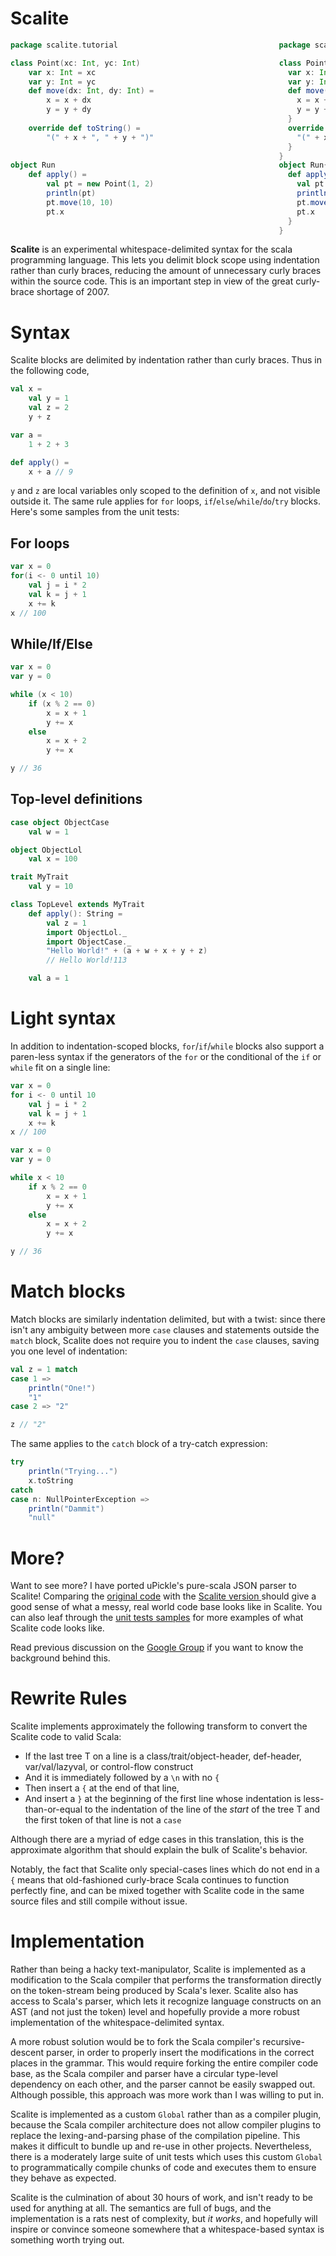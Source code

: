 Scalite
=======

```scala
package scalite.tutorial                                    package scalite.tutorial

class Point(xc: Int, yc: Int)                               class Point(xc: Int, yc: Int){
    var x: Int = xc                                           var x: Int = xc
    var y: Int = yc                                           var y: Int = yc
    def move(dx: Int, dy: Int) =                              def move(dx: Int, dy: Int) = {
        x = x + dx                                              x = x + dx
        y = y + dy                                              y = y + dy
                                                              }
    override def toString() =                                 override def toString() = {
        "(" + x + ", " + y + ")"                                "(" + x + ", " + y + ")"
                                                              }
                                                            }
object Run                                                  object Run{
    def apply() =                                             def apply() = {
        val pt = new Point(1, 2)                                val pt = new Point(1, 2)
        println(pt)                                             println(pt)
        pt.move(10, 10)                                         pt.move(10, 10)
        pt.x                                                    pt.x
                                                              }
                                                            }
```

**Scalite** is an experimental whitespace-delimited syntax for the scala programming language. This lets you delimit block scope using indentation rather than curly braces, reducing the amount of unnecessary curly braces within the source code. This is an important step in view of the great curly-brace shortage of 2007.

Syntax
======

Scalite blocks are delimited by indentation rather than curly braces. Thus in the following code,

```scala
val x =
    val y = 1
    val z = 2
    y + z

var a =
    1 + 2 + 3

def apply() =
    x + a // 9
```

`y` and `z` are local variables only scoped to the definition of `x`, and not visible outside it. The same rule applies for `for` loops, `if`/`else`/`while`/`do`/`try` blocks. Here's some samples from the unit tests:

For loops
---------
```scala
var x = 0
for(i <- 0 until 10)
    val j = i * 2
    val k = j + 1
    x += k
x // 100
```
While/If/Else
-------------
```scala
var x = 0
var y = 0

while (x < 10)
    if (x % 2 == 0)
        x = x + 1
        y += x
    else
        x = x + 2
        y += x

y // 36
```
Top-level definitions
---------------------
```scala
case object ObjectCase
    val w = 1

object ObjectLol
    val x = 100

trait MyTrait
    val y = 10

class TopLevel extends MyTrait
    def apply(): String =
        val z = 1
        import ObjectLol._
        import ObjectCase._
        "Hello World!" + (a + w + x + y + z)
        // Hello World!113

    val a = 1
```

Light syntax
============

In addition to indentation-scoped blocks, `for`/`if`/`while` blocks also support a paren-less syntax if the generators of the `for` or the conditional of the `if` or `while` fit on a single line:

```scala
var x = 0
for i <- 0 until 10
    val j = i * 2
    val k = j + 1
    x += k
x // 100

var x = 0
var y = 0

while x < 10
    if x % 2 == 0
        x = x + 1
        y += x
    else
        x = x + 2
        y += x

y // 36
```

Match blocks
============

Match blocks are similarly indentation delimited, but with a twist: since there isn't any ambiguity between more `case` clauses and statements outside the `match` block, Scalite does not require you to indent the `case` clauses, saving you one level of indentation:

```scala
val z = 1 match
case 1 =>
    println("One!")
    "1"
case 2 => "2"

z // "2"
```

The same applies to the `catch` block of a try-catch expression:

```scala
try
    println("Trying...")
    x.toString
catch
case n: NullPointerException =>
    println("Dammit")
    "null"
```

More?
=====

Want to see more? I have ported uPickle's pure-scala JSON parser to Scalite! Comparing the [original code](https://github.com/lihaoyi/upickle/blob/master/shared/main/scala/upickle/Js.scala) with the [Scalite version ](src/test/resources/scalite/tutorial/Js.scala) should give a good sense of what a messy, real world code base looks like in Scalite. You can also leaf through the [unit tests samples](src/test/resources/scalite/simple) for more examples of what Scalite code looks like.

Read previous discussion on the [Google Group](https://groups.google.com/forum/#!topic/scala-language/yl9BRqlpjJ0) if you want to know the background behind this.

Rewrite Rules
=============

Scalite implements approximately the following transform to convert the Scalite code to valid Scala:

- If the last tree T on a line is a class/trait/object-header,
def-header, var/val/lazyval, or control-flow construct
- And it is immediately followed by a `\n` with no `{`
- Then insert a `{` at the end of that line,
- And insert a `}` at the beginning of the first line whose indentation is less-than-or-equal to the indentation of the line of the *start* of the tree T and the first token of that line is not a `case`

Although there are a myriad of edge cases in this translation, this is the approximate algorithm that should explain the bulk of Scalite's behavior.

Notably, the fact that Scalite only special-cases lines which do not end in a `{` means that old-fashioned curly-brace Scala continues to function perfectly fine, and can be mixed together with Scalite code in the same source files and still compile without issue.

Implementation
==============
Rather than being a hacky text-manipulator, Scalite is implemented as a modification to the Scala compiler that performs the transformation directly on the token-stream being produced by Scala's lexer. Scalite also has access to Scala's parser, which lets it recognize language constructs on an AST (and not just the token) level and hopefully provide a more robust implementation of the whitespace-delimited syntax.

A more robust solution would be to fork the Scala compiler's recursive-descent parser, in order to properly insert the modifications in the correct places in the grammar. This would require forking the entire compiler code base, as the Scala compiler and parser have a circular type-level dependency on each other, and the parser cannot be easily swapped out. Although possible, this approach was more work than I was willing to put in.

Scalite is implemented as a custom `Global` rather than as a compiler plugin, because the Scala compiler architecture does not allow compiler plugins to replace the lexing-and-parsing phase of the compilation pipeline. This makes it difficult to bundle up and re-use in other projects. Nevertheless, there is a moderately large suite of unit tests which uses this custom `Global` to programmatically compile chunks of code and executes them to ensure they behave as expected.

Scalite is the culmination of about 30 hours of work, and isn't ready to be used for anything at all. The semantics are full of bugs, and the implementation is a rats nest of complexity, but *it works*, and hopefully will inspire or convince someone somewhere that a whitespace-based syntax is something worth trying out.


